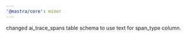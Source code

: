 ```yaml
---
'@mastra/core': minor
---
```


changed ai_trace_spans table schema to use text for span_type column.
